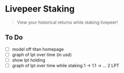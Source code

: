 # Livepeer Staking

> View your historical returns while staking livepeer!

## To Do

- [ ] model off titan homepage
- [ ] graph of lpt over time (in usd)
- [ ] show lpt holding
- [ ] graph of lpt over time while staking 1 -> 1.1 -> ... 2 LPT
